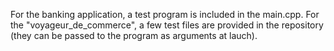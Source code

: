 For the banking application, a test program is included in the main.cpp.
For the "voyageur_de_commerce", a few test files are provided in the repository (they can be passed to the program as arguments at lauch).

